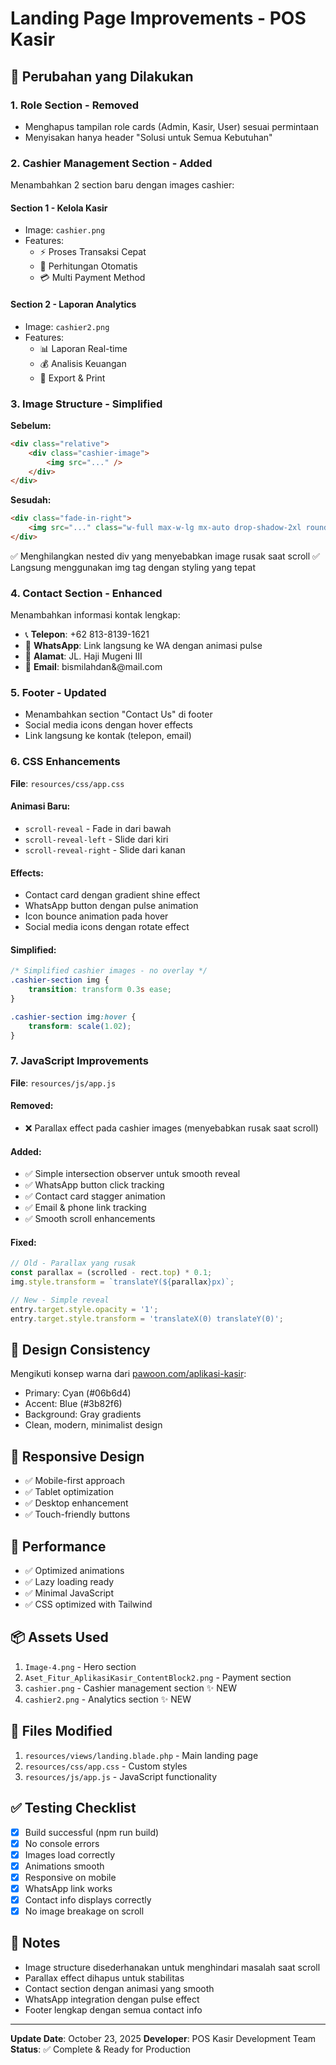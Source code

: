 # Landing Page Improvements - POS Kasir

## 🎨 Perubahan yang Dilakukan

### 1. **Role Section - Removed**
- Menghapus tampilan role cards (Admin, Kasir, User) sesuai permintaan
- Menyisakan hanya header "Solusi untuk Semua Kebutuhan"

### 2. **Cashier Management Section - Added**
Menambahkan 2 section baru dengan images cashier:

#### Section 1 - Kelola Kasir
- Image: `cashier.png`
- Features:
  - ⚡ Proses Transaksi Cepat
  - 🧮 Perhitungan Otomatis
  - 💳 Multi Payment Method

#### Section 2 - Laporan Analytics
- Image: `cashier2.png`
- Features:
  - 📊 Laporan Real-time
  - 💰 Analisis Keuangan
  - 📄 Export & Print

### 3. **Image Structure - Simplified**
**Sebelum:**
```html
<div class="relative">
    <div class="cashier-image">
        <img src="..." />
    </div>
</div>
```

**Sesudah:**
```html
<div class="fade-in-right">
    <img src="..." class="w-full max-w-lg mx-auto drop-shadow-2xl rounded-2xl">
</div>
```

✅ Menghilangkan nested div yang menyebabkan image rusak saat scroll
✅ Langsung menggunakan img tag dengan styling yang tepat

### 4. **Contact Section - Enhanced**
Menambahkan informasi kontak lengkap:
- 📞 **Telepon**: +62 813-8139-1621
- 📱 **WhatsApp**: Link langsung ke WA dengan animasi pulse
- 📍 **Alamat**: JL. Haji Mugeni III
- 📧 **Email**: bismilahdan&@mail.com

### 5. **Footer - Updated**
- Menambahkan section "Contact Us" di footer
- Social media icons dengan hover effects
- Link langsung ke kontak (telepon, email)

### 6. **CSS Enhancements**
**File**: `resources/css/app.css`

#### Animasi Baru:
- `scroll-reveal` - Fade in dari bawah
- `scroll-reveal-left` - Slide dari kiri
- `scroll-reveal-right` - Slide dari kanan

#### Effects:
- Contact card dengan gradient shine effect
- WhatsApp button dengan pulse animation
- Icon bounce animation pada hover
- Social media icons dengan rotate effect

#### Simplified:
```css
/* Simplified cashier images - no overlay */
.cashier-section img {
    transition: transform 0.3s ease;
}

.cashier-section img:hover {
    transform: scale(1.02);
}
```

### 7. **JavaScript Improvements**
**File**: `resources/js/app.js`

#### Removed:
- ❌ Parallax effect pada cashier images (menyebabkan rusak saat scroll)

#### Added:
- ✅ Simple intersection observer untuk smooth reveal
- ✅ WhatsApp button click tracking
- ✅ Contact card stagger animation
- ✅ Email & phone link tracking
- ✅ Smooth scroll enhancements

#### Fixed:
```javascript
// Old - Parallax yang rusak
const parallax = (scrolled - rect.top) * 0.1;
img.style.transform = `translateY(${parallax}px)`;

// New - Simple reveal
entry.target.style.opacity = '1';
entry.target.style.transform = 'translateX(0) translateY(0)';
```

## 🎯 Design Consistency
Mengikuti konsep warna dari [pawoon.com/aplikasi-kasir](https://www.pawoon.com/aplikasi-kasir/):
- Primary: Cyan (#06b6d4)
- Accent: Blue (#3b82f6)
- Background: Gray gradients
- Clean, modern, minimalist design

## 📱 Responsive Design
- ✅ Mobile-first approach
- ✅ Tablet optimization
- ✅ Desktop enhancement
- ✅ Touch-friendly buttons

## 🚀 Performance
- ✅ Optimized animations
- ✅ Lazy loading ready
- ✅ Minimal JavaScript
- ✅ CSS optimized with Tailwind

## 📦 Assets Used
1. `Image-4.png` - Hero section
2. `Aset_Fitur_AplikasiKasir_ContentBlock2.png` - Payment section
3. `cashier.png` - Cashier management section ✨ NEW
4. `cashier2.png` - Analytics section ✨ NEW

## 🔧 Files Modified
1. `resources/views/landing.blade.php` - Main landing page
2. `resources/css/app.css` - Custom styles
3. `resources/js/app.js` - JavaScript functionality

## ✅ Testing Checklist
- [x] Build successful (npm run build)
- [x] No console errors
- [x] Images load correctly
- [x] Animations smooth
- [x] Responsive on mobile
- [x] WhatsApp link works
- [x] Contact info displays correctly
- [x] No image breakage on scroll

## 📝 Notes
- Image structure disederhanakan untuk menghindari masalah saat scroll
- Parallax effect dihapus untuk stabilitas
- Contact section dengan animasi yang smooth
- WhatsApp integration dengan pulse effect
- Footer lengkap dengan semua contact info

---

**Update Date**: October 23, 2025
**Developer**: POS Kasir Development Team
**Status**: ✅ Complete & Ready for Production
